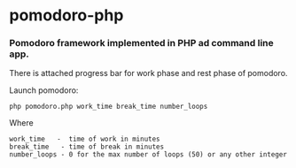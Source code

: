 # pomodoro-php
<h3><b>Pomodoro framework implemented in PHP ad command line app.</b></h3>
There is attached progress bar for work phase and rest phase of pomodoro.

Launch pomodoro:
```
php pomodoro.php work_time break_time number_loops
```
Where
```
work_time   -  time of work in minutes
break_time   - time of break in minutes
number_loops - 0 for the max number of loops (50) or any other integer
```
